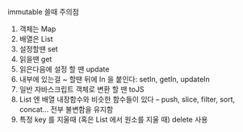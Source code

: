 immutable 쓸때 주의점
1. 객체는 Map
2. 배열은 List
3. 설정할땐 set
4. 읽을땐 get
5. 읽은다음에 설정 할 땐 update
6. 내부에 있는걸 ~ 할땐 뒤에 In 을 붙인다: setIn, getIn, updateIn
7. 일반 자바스크립트 객체로 변환 할 땐 toJS
8. List 엔 배열 내장함수와 비슷한 함수들이 있다 – push, slice, filter, sort, concat… 전부 불변함을 유지함
9. 특정 key 를 지울때 (혹은 List 에서 원소를 지울 때) delete 사용